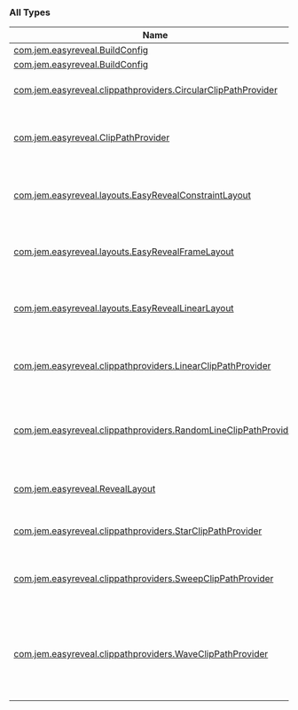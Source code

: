 

### All Types

| Name | Summary |
|---|---|
| [com.jem.easyreveal.BuildConfig](../com.jem.easyreveal/-build-config/index.md) |  |
| [com.jem.easyreveal.BuildConfig](../com.jem.easyreveal/-build-config/index.md) |  |
| [com.jem.easyreveal.clippathproviders.CircularClipPathProvider](../com.jem.easyreveal.clippathproviders/-circular-clip-path-provider/index.md) | [ClipPathProvider](../com.jem.easyreveal/-clip-path-provider/index.md) which provides Circular path. |
| [com.jem.easyreveal.ClipPathProvider](../com.jem.easyreveal/-clip-path-provider/index.md) | Abstract class that should be extended by other ClipPathProvider classes. |
| [com.jem.easyreveal.layouts.EasyRevealConstraintLayout](../com.jem.easyreveal.layouts/-easy-reveal-constraint-layout/index.md) | `EasyRevealinearLayout` is a custom [ConstraintLayout](#) that implements [RevealLayout](../com.jem.easyreveal/-reveal-layout/index.md). |
| [com.jem.easyreveal.layouts.EasyRevealFrameLayout](../com.jem.easyreveal.layouts/-easy-reveal-frame-layout/index.md) | `EasyRevealinearLayout` is a custom [FrameLayout](#) that implements [RevealLayout](../com.jem.easyreveal/-reveal-layout/index.md). |
| [com.jem.easyreveal.layouts.EasyRevealLinearLayout](../com.jem.easyreveal.layouts/-easy-reveal-linear-layout/index.md) | `EasyRevealinearLayout` is a custom [LinearLayout](#) that implements [RevealLayout](../com.jem.easyreveal/-reveal-layout/index.md). |
| [com.jem.easyreveal.clippathproviders.LinearClipPathProvider](../com.jem.easyreveal.clippathproviders/-linear-clip-path-provider/index.md) | [ClipPathProvider](../com.jem.easyreveal/-clip-path-provider/index.md) which provides a Rectangular path used to clip the view in a singular direction. |
| [com.jem.easyreveal.clippathproviders.RandomLineClipPathProvider](../com.jem.easyreveal.clippathproviders/-random-line-clip-path-provider/index.md) | [ClipPathProvider](../com.jem.easyreveal/-clip-path-provider/index.md) which provides path which consists of **random** strips of rectangles (AKA, `lines`). |
| [com.jem.easyreveal.RevealLayout](../com.jem.easyreveal/-reveal-layout/index.md) | RevealLayout is the base interface for all the other EasyRevealLayouts |
| [com.jem.easyreveal.clippathproviders.StarClipPathProvider](../com.jem.easyreveal.clippathproviders/-star-clip-path-provider/index.md) | [ClipPathProvider](../com.jem.easyreveal/-clip-path-provider/index.md) which provides a Star shaped path. |
| [com.jem.easyreveal.clippathproviders.SweepClipPathProvider](../com.jem.easyreveal.clippathproviders/-sweep-clip-path-provider/index.md) | [ClipPathProvider](../com.jem.easyreveal/-clip-path-provider/index.md) which provides a Sweep type path, which is basically a circular segment. |
| [com.jem.easyreveal.clippathproviders.WaveClipPathProvider](../com.jem.easyreveal.clippathproviders/-wave-clip-path-provider/index.md) | [ClipPathProvider](../com.jem.easyreveal/-clip-path-provider/index.md) which provides Wave shaped paths which are flatter when **percent** is closer to 0 or 100, and are at max height when closer to 50. |
